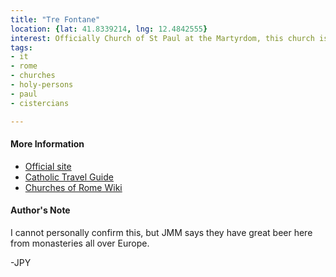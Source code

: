 ```yaml
---
title: "Tre Fontane"
location: {lat: 41.8339214, lng: 12.4842555}
interest: Officially Church of St Paul at the Martyrdom, this church is located within a Cistercian (strict observance) abbey.  The name "Tre Fontane" refers to the three fountains the church is built over.  Tradition says that this is the spot where St. Paul was beheaded.  His head bounced three times.  Each place it bounced, a fountain sprang up.  Note that there are three churches at this monastery.  The church of Tre Fontane is the one furthest back.
tags:
- it
- rome
- churches
- holy-persons
- paul
- cistercians

---
```



#### More Information

* [Official site](http://www.abbaziatrefontane.it/complesso-delle-tre-fontane/#sanpaolo)
* [Catholic Travel Guide](https://thecatholictravelguide.com/destinations/italy/italy-rome-catholic-shrines-places-interest/rome-church-saint-paul-three-fountains-tre-fontane/)
* [Churches of Rome Wiki](https://romanchurches.fandom.com/wiki/San_Paolo_alle_Tre_Fontane)




#### Author's Note

I cannot personally confirm this, but JMM says they have great beer here from monasteries all over Europe.

-JPY




